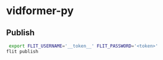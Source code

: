 # vidformer-py

## Publish

```bash
 export FLIT_USERNAME='__token__' FLIT_PASSWORD='<token>'
flit publish
```
